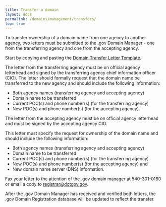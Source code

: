 ```yaml
---
title: Transfer a domain
layout: docs
permalink: /domains/management/transfers/
top: true
---
```


To transfer ownership of a domain name from one agency to another agency, two letters must be submitted to the .gov Domain Manager - one from the transferring agency and one from the accepting agency.

Start by copying and pasting the [Domain Transfer Letter Template](/domains/management/transfers/).

The letter from the transferring agency must be on official agency letterhead and signed by the transferring agency chief information officer (CIO). The letter should formally request that the domain name be transferred to the new agency and should include the following information:

* Both agency names (transferring agency and accepting agency)
* Domain name to be transferred
* Current POC(s) and phone number(s) (for the transferring agency)
* New POC(s) and phone number(s) (for the accepting agency).

The letter from the accepting agency must be on official agency letterhead and must be signed by the accepting agency CIO.

This letter must specify the request for ownership of the domain name and should include the following information:

* Both agency names (transferring agency and accepting agency)
* Domain name to be transferred
* Current POC(s) and phone number(s) (for the transferring agency)
* New POC(s) and phone number(s) (for the accepting agency) and
* New domain name server (DNS) information.

Fax your letter to the attention of the .gov domain manager at 540-301-0160 or email a copy to [registrar@dotgov.gov](mailto:registrar@dotgov.gov).

After the .gov Domain Manager has received and verified both letters, the .gov Domain Registration database will be updated to reflect the transfer.
